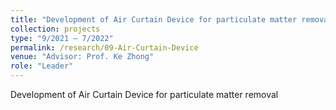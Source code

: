 ```yaml
---
title: "Development of Air Curtain Device for particulate matter removal"
collection: projects
type: "9/2021 – 7/2022"
permalink: /research/09-Air-Curtain-Device
venue: "Advisor: Prof. Ke Zhong"
role: "Leader"
---
```


Development of Air Curtain Device for particulate matter removal